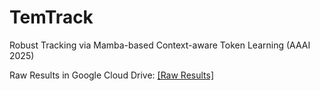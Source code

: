 # TemTrack
Robust Tracking via Mamba-based Context-aware Token Learning (AAAI 2025)


Raw Results in Google Cloud Drive: [[Raw Results]](https://drive.google.com/drive/folders/17uAP2-muBBMQelNKsCEIXT-H1Y0vCY6U?hl=zh-cn)
